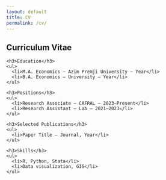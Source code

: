 ```yaml
---
layout: default
title: CV
permalink: /cv/
---
```


<div class="container">
  <section class="section cv">
    <h2>Curriculum Vitae</h2>

    <h3>Education</h3>
    <ul>
      <li>M.A. Economics — Azim Premji University — Year</li>
      <li>B.A. Economics — University — Year</li>
    </ul>

    <h3>Positions</h3>
    <ul>
      <li>Research Associate — CAFRAL — 2023–Present</li>
      <li>Research Assistant — Lab — 2021–2023</li>
    </ul>

    <h3>Selected Publications</h3>
    <ul>
      <li>Paper Title — Journal, Year</li>
    </ul>

    <h3>Skills</h3>
    <ul>
      <li>R, Python, Stata</li>
      <li>Data visualization, GIS</li>
    </ul>
  </section>
</div>
